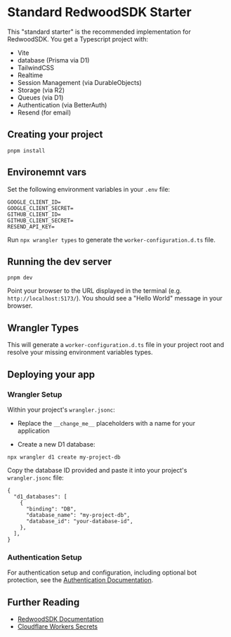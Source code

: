 # Standard RedwoodSDK Starter

This "standard starter" is the recommended implementation for RedwoodSDK. You get a Typescript project with:

- Vite
- database (Prisma via D1)
- TailwindCSS
- Realtime 
- Session Management (via DurableObjects)
- Storage (via R2)
- Queues (via D1)
- Authentication (via BetterAuth)
- Resend (for email)

## Creating your project

```shell
pnpm install
```

## Environemnt vars

Set the following environment variables in your `.env` file:

```shell
GOOGLE_CLIENT_ID=
GOOGLE_CLIENT_SECRET=
GITHUB_CLIENT_ID=
GITHUB_CLIENT_SECRET=
RESEND_API_KEY=
```

Run `npx wrangler types` to generate the `worker-configuration.d.ts` file.

## Running the dev server

```shell
pnpm dev
```

Point your browser to the URL displayed in the terminal (e.g. `http://localhost:5173/`). You should see a "Hello World" message in your browser.

## Wrangler Types



This will generate a `worker-configuration.d.ts` file in your project root and resolve your missing environment variables types.

## Deploying your app

### Wrangler Setup

Within your project's `wrangler.jsonc`:

- Replace the `__change_me__` placeholders with a name for your application

- Create a new D1 database:

```shell
npx wrangler d1 create my-project-db
```

Copy the database ID provided and paste it into your project's `wrangler.jsonc` file:

```jsonc
{
  "d1_databases": [
    {
      "binding": "DB",
      "database_name": "my-project-db",
      "database_id": "your-database-id",
    },
  ],
}
```

### Authentication Setup

For authentication setup and configuration, including optional bot protection, see the [Authentication Documentation](https://docs.rwsdk.com/core/authentication).

## Further Reading

- [RedwoodSDK Documentation](https://docs.rwsdk.com/)
- [Cloudflare Workers Secrets](https://developers.cloudflare.com/workers/runtime-apis/secrets/)
